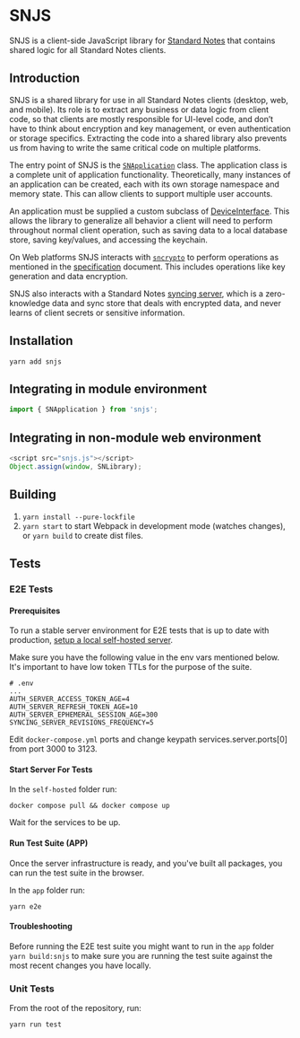 # SNJS

SNJS is a client-side JavaScript library for [Standard Notes](https://standardnotes.com) that contains shared logic for all Standard Notes clients.

## Introduction

SNJS is a shared library for use in all Standard Notes clients (desktop, web, and mobile). Its role is to extract any business or data logic from client code, so that clients are mostly responsible for UI-level code, and don’t have to think about encryption and key management, or even authentication or storage specifics. Extracting the code into a shared library also prevents us from having to write the same critical code on multiple platforms.

The entry point of SNJS is the [`SNApplication`](packages/snjs/lib/application.ts) class. The application class is a complete unit of application functionality. Theoretically, many instances of an application can be created, each with its own storage namespace and memory state. This can allow clients to support multiple user accounts.

An application must be supplied a custom subclass of [DeviceInterface](packages/snjs/lib/device_interface.ts). This allows the library to generalize all behavior a client will need to perform throughout normal client operation, such as saving data to a local database store, saving key/values, and accessing the keychain.

On Web platforms SNJS interacts with [`sncrypto`](https://github.com/standardnotes/snjs/tree/packages/sncrypto-common) to perform operations as mentioned in the [specification](https://github.com/standardnotes/snjs/blob/main/packages/snjs/specification.md) document. This includes operations like key generation and data encryption.

SNJS also interacts with a Standard Notes [syncing server](https://github.com/standardnotes/syncing-server-js), which is a zero-knowledge data and sync store that deals with encrypted data, and never learns of client secrets or sensitive information.

## Installation

`yarn add snjs`

## Integrating in module environment

```javascript
import { SNApplication } from 'snjs';
```

## Integrating in non-module web environment

```javascript
<script src="snjs.js"></script>
Object.assign(window, SNLibrary);
```

## Building

1. `yarn install --pure-lockfile`
2. `yarn start` to start Webpack in development mode (watches changes), or `yarn build` to create dist files.

## Tests

### E2E Tests

#### Prerequisites

To run a stable server environment for E2E tests that is up to date with production, [setup a local self-hosted server](https://standardnotes.com/help/self-hosting/docker).

Make sure you have the following value in the env vars mentioned below. It's important to have low token TTLs for the purpose of the suite.

```
# .env
...
AUTH_SERVER_ACCESS_TOKEN_AGE=4
AUTH_SERVER_REFRESH_TOKEN_AGE=10
AUTH_SERVER_EPHEMERAL_SESSION_AGE=300
SYNCING_SERVER_REVISIONS_FREQUENCY=5
```

Edit `docker-compose.yml` ports and change keypath services.server.ports[0] from port 3000 to 3123.

#### Start Server For Tests

In the `self-hosted` folder run:

```
docker compose pull && docker compose up
```

Wait for the services to be up.

#### Run Test Suite (APP)

Once the server infrastructure is ready, and you've built all packages, you can run the test suite in the browser.

In the `app` folder run:

```
yarn e2e
```

#### Troubleshooting

Before running the E2E test suite you might want to run in the `app` folder `yarn build:snjs` to make sure you are running the test suite against the most recent changes you have locally.

### Unit Tests

From the root of the repository, run:

```
yarn run test
```
